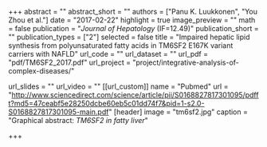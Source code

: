 +++
abstract = ""
abstract_short = ""
authors = ["Panu K. Luukkonen", "You Zhou et al."]
date = "2017-02-22"
highlight = true
image_preview = ""
math = false
publication = "*Journal of Hepatology* (IF=12.49)"
publication_short = ""
publication_types = ["2"]
selected = false
title = "Impaired hepatic lipid synthesis from polyunsaturated fatty acids in TM6SF2 E167K variant carriers with NAFLD"
url_code = ""
url_dataset = ""
url_pdf = "pdf/TM6SF2_2017.pdf"
url_project = "project/integrative-analysis-of-complex-diseases/"

url_slides = ""
url_video = ""
[[url_custom]]
    name = "Pubmed"
    url = "http://www.sciencedirect.com/science/article/pii/S0168827817301095/pdfft?md5=47ceabf5e28250dcbe60eb5c01dd74f7&pid=1-s2.0-S0168827817301095-main.pdf"
 [header]
image = "tm6sf2.jpg"
caption = "Graphical abstract: *TM6SF2 in fatty liver*"

+++


